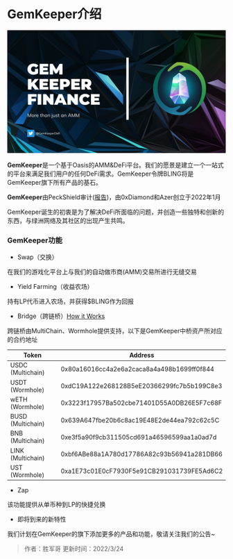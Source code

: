 # GemKeeper介绍

![](banner.png)

**GemKeeper**是一个基于Oasis的AMM&DeFi平台。我们的愿景是建立一个一站式的平台来满足我们用户的任何DeFi需求。GemKeeper令牌BLING将是GemKeeper旗下所有产品的基石。

**GemKeeper**由PeckShield审计([报告](https://github.com/GemKeeperDEV/GemKeeperFinance/blob/main/PeckShield-Audit-Report-GemKeeper-v1.0.pdf))，由0xDiamond和Azer创立于2022年1月

GemKeeper诞生的初衷是为了解决DeFi所面临的问题，并创造一些独特和创新的东西，与绿洲网络及其社区的出现产生共鸣。

### GemKeeper功能
- Swap（交换）

在我们的游戏化平台上与我们的自动做市商(AMM)交易所进行无缝交易

- Yield Farming（收益农场）

持有LP代币进入农场，并获得$BLING作为回报

- Bridge（跨链桥）[How it Works](https://gemkeeper-finance.gitbook.io/docs/gem-keeper/bridge)

跨链桥由MultiChain、Wormhole提供支持，以下是GemKeeper中桥资产所对应的合约地址

| Token | Address |
| ----| ---- |
| USDC (Multichain) | 0x80a16016cc4a2e6a2caca8a4a498b1699ff0f844 |
| USDT (Wormhole) | 0xdC19A122e268128B5eE20366299fc7b5b199C8e3 |
| wETH (Wormhole) | 0x3223f17957Ba502cbe71401D55A0DB26E5F7c68F |
| BUSD (Multichain) | 0x639A647fbe20b6c8ac19E48E2de44ea792c62c5C |
| BNB (Multichain) | 0xe3f5a90f9cb311505cd691a46596599aa1a0ad7d |
| LINK (Multichain) | 0xbf6ABe88a1A780d17786A82c93b56941a281DB66 |
| UST (Wormhole) | 0xa1E73c01E0cF7930F5e91CB291031739FE5Ad6C2 |

- Zap

该功能提供从单币种到LP的快捷兑换

- 即将到来的新特性

我们计划在GemKeeper的旗下添加更多的产品和功能，敬请关注我们的公告~

> 作者：胜军哥 更新时间：2022/3/24